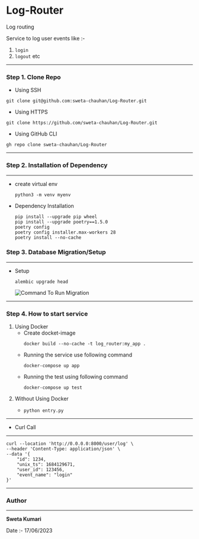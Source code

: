 # Log-Router

Log routing <p>
Service to log user events like :-
1. `login`
2. `logout` etc
----
### Step 1. Clone Repo <p>
* Using SSH
```commandline
git clone git@github.com:sweta-chauhan/Log-Router.git
```
* Using HTTPS
```commandline
git clone https://github.com/sweta-chauhan/Log-Router.git
```
* Using GitHub CLI
```commandline
gh repo clone sweta-chauhan/Log-Router
```
----

### Step 2. Installation of Dependency
----
* create virtual env
  ```
  python3 -m venv myenv

* Dependency Installation
  ```
  pip install --upgrade pip wheel
  pip install --upgrade poetry==1.5.0
  poetry config
  poetry config installer.max-workers 28
  poetry install --no-cache

### Step 3. Database Migration/Setup

------
- Setup <p>
```alembic upgrade head``` <p>
![Command To Run Migration](doc/images/database_setup.png)

---

### Step 4. How to start service
1. Using Docker
   * Create docket-image
     ```
     docker build --no-cache -t log_router:my_app .
   * Running the service use following command
     ```
     docker-compose up app
   * Running the test using following command
     ```
     docker-compose up test

2. Without Using Docker
   * ```
     python entry.py

---
* Curl Call
---
```commandline
curl --location 'http://0.0.0.0:8000/user/log' \
--header 'Content-Type: application/json' \
--data '{
	"id": 1234,
	"unix_ts": 1684129671,
	"user_id": 123456,
	"event_name": "login"
}'
```
---

### Author

---
<b>Sweta Kumari</b> <p>
Date :- 17/06/2023
